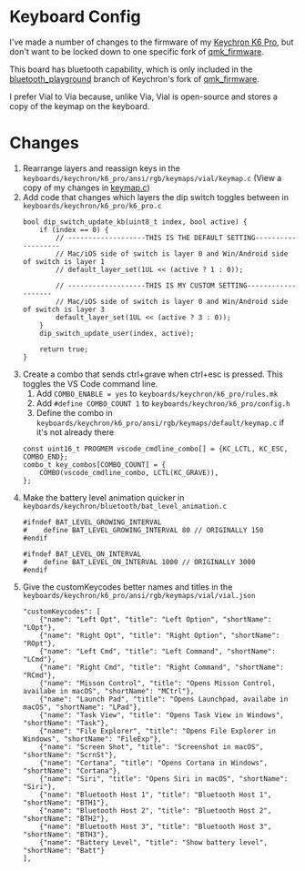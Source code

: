 # Keyboard Config

I've made a number of changes to the firmware of my [Keychron K6 Pro](https://www.keychron.com/pages/keychron-k6-pro-user-guide), but don't want to be locked down to one specific fork of [qmk_firmware](https://github.com/qmk/qmk_firmware). 

This board has bluetooth capability, which is only included in the [bluetooth_playground](https://github.com/Keychron/qmk_firmware/tree/bluetooth_playground) branch of Keychron's fork of [qmk_firmware](https://github.com/Keychron/qmk_firmware). 

I prefer Vial to Via because, unlike Via, Vial is open-source and stores a copy of the keymap on the keyboard.

# Changes

1. Rearrange layers and reassign keys in the `keyboards/keychron/k6_pro/ansi/rgb/keymaps/vial/keymap.c` (View a copy of my changes in [keymap.c](keymap.c))
1. Add code that changes which layers the dip switch toggles between in `keyboards/keychron/k6_pro/k6_pro.c`
    ```
    bool dip_switch_update_kb(uint8_t index, bool active) {
        if (index == 0) {
            // -------------------THIS IS THE DEFAULT SETTING-------------------
            // Mac/iOS side of switch is layer 0 and Win/Android side of switch is layer 1
            // default_layer_set(1UL << (active ? 1 : 0));

            // -------------------THIS IS MY CUSTOM SETTING-------------------
            // Mac/iOS side of switch is layer 0 and Win/Android side of switch is layer 3
            default_layer_set(1UL << (active ? 3 : 0));
        }
        dip_switch_update_user(index, active);

        return true;
    }
    ```
1. Create a combo that sends ctrl+grave when ctrl+esc is pressed. This toggles the VS Code command line.
    1. Add `COMBO_ENABLE = yes` to `keyboards/keychron/k6_pro/rules.mk`
    1. Add `#define COMBO_COUNT 1` to `keyboards/keychron/k6_pro/config.h`
    1. Define the combo in `keyboards/keychron/k6_pro/ansi/rgb/keymaps/default/keymap.c` if it's not already there
    ```
    const uint16_t PROGMEM vscode_cmdline_combo[] = {KC_LCTL, KC_ESC, COMBO_END};
    combo_t key_combos[COMBO_COUNT] = {
        COMBO(vscode_cmdline_combo, LCTL(KC_GRAVE)),
    };
    ```
1. Make the battery level animation quicker in `keyboards/keychron/bluetooth/bat_level_animation.c`
    ```
    #ifndef BAT_LEVEL_GROWING_INTERVAL
    #    define BAT_LEVEL_GROWING_INTERVAL 80 // ORIGINALLY 150
    #endif

    #ifndef BAT_LEVEL_ON_INTERVAL
    #    define BAT_LEVEL_ON_INTERVAL 1000 // ORIGINALLY 3000
    #endif
    ```
1. Give the customKeycodes better names and titles in the `keyboards/keychron/k6_pro/ansi/rgb/keymaps/vial/vial.json`
    ```
    "customKeycodes": [
        {"name": "Left Opt", "title": "Left Option", "shortName": "LOpt"},
        {"name": "Right Opt", "title": "Right Option", "shortName": "ROpt"},
        {"name": "Left Cmd", "title": "Left Command", "shortName": "LCmd"},
        {"name": "Right Cmd", "title": "Right Command", "shortName": "RCmd"},
        {"name": "Misson Control", "title": "Opens Misson Control, availabe in macOS", "shortName": "MCtrl"},
        {"name": "Launch Pad", "title": "Opens Launchpad, availabe in macOS", "shortName": "LPad"},
        {"name": "Task View", "title": "Opens Task View in Windows", "shortName": "Task"},
        {"name": "File Explorer", "title": "Opens File Explorer in Windows", "shortName": "FileExp"},
        {"name": "Screen Shot", "title": "Screenshot in macOS", "shortName": "ScrnSt"},
        {"name": "Cortana", "title": "Opens Cortana in Windows", "shortName": "Cortana"},
        {"name": "Siri", "title": "Opens Siri in macOS", "shortName": "Siri"},
        {"name": "Bluetooth Host 1", "title": "Bluetooth Host 1", "shortName": "BTH1"},
        {"name": "Bluetooth Host 2", "title": "Bluetooth Host 2", "shortName": "BTH2"},
        {"name": "Bluetooth Host 3", "title": "Bluetooth Host 3", "shortName": "BTH3"},
        {"name": "Battery Level", "title": "Show battery level", "shortName": "Batt"}
    ],
    ```
